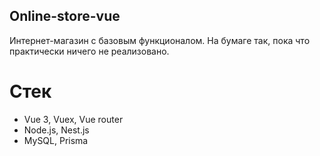 ## Online-store-vue
Интернет-магазин с базовым функционалом. На бумаге так, пока что практически ничего не реализовано.

# Стек
- Vue 3, Vuex, Vue router
- Node.js, Nest.js
- MySQL, Prisma